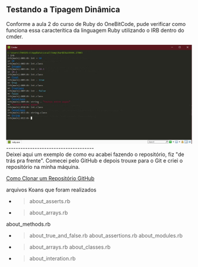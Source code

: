 ## Testando a Tipagem Dinâmica ##
Conforme a aula 2 do curso de Ruby do OneBitCode, pude verificar como funciona essa caracterítica da linguagem Ruby utilizando o IRB dentro do cmder.

<img src="/z_Resumos/img/tipagem-dinamica.jpg">
<br>
-------------------------------------
<br>
Deixei aqui um exemplo de como eu acabei fazendo o repositório, fiz "de trás pra frente". 
Comecei pelo GitHub e depois trouxe para o Git e criei o repositório na minha máquina.

<a href="https://www.alura.com.br/artigos/clonando-repositorio-git-github">Como Clonar um Repositório GitHub</a>


arquivos Koans que foram realizados
- >about_asserts.rb
- >about_arrays.rb


about_methods.rb
 - > about_true_and_false.rb
about_assertions.rb
about_modules.rb
- > about_arrays.rb
about_classes.rb
- >about_interation.rb